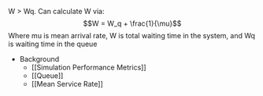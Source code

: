 W > Wq. Can calculate W via:
$$W = W_q + \frac{1}{\mu}$$
Where mu is mean arrival rate, W is total waiting time in the system, and Wq is waiting time in the queue

- Background
	- [[Simulation Performance Metrics]]
	- [[Queue]]
	- [[Mean Service Rate]]